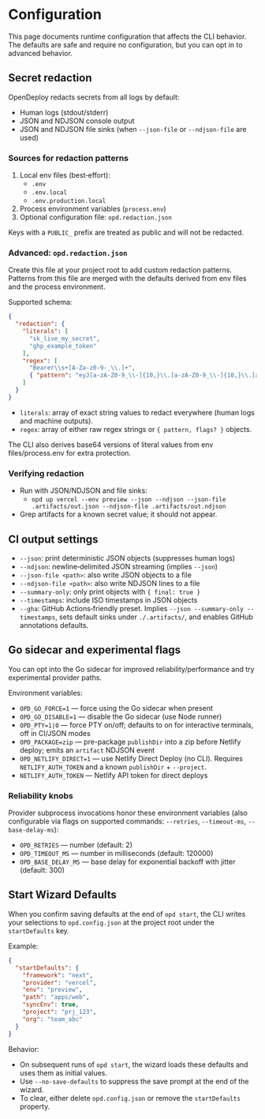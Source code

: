 # Configuration

This page documents runtime configuration that affects the CLI behavior. The defaults are safe and require no configuration, but you can opt in to advanced behavior.

## Secret redaction

OpenDeploy redacts secrets from all logs by default:

- Human logs (stdout/stderr)
- JSON and NDJSON console output
- JSON and NDJSON file sinks (when `--json-file` or `--ndjson-file` are used)

### Sources for redaction patterns

1) Local env files (best‑effort):
   - `.env`
   - `.env.local`
   - `.env.production.local`
2) Process environment variables (`process.env`)
3) Optional configuration file: `opd.redaction.json`

Keys with a `PUBLIC_` prefix are treated as public and will not be redacted.

### Advanced: `opd.redaction.json`

Create this file at your project root to add custom redaction patterns. Patterns from this file are merged with the defaults derived from env files and the process environment.

Supported schema:

```json
{
  "redaction": {
    "literals": [
      "sk_live_my_secret",
      "ghp_example_token"
    ],
    "regex": [
      "Bearer\\s+[A-Za-z0-9-_\\.]+",
      { "pattern": "eyJ[a-zA-Z0-9_\\-]{10,}\\.[a-zA-Z0-9_\\-]{10,}\\.[a-zA-Z0-9_\\-]{10,}", "flags": "g" }
    ]
  }
}
```

- `literals`: array of exact string values to redact everywhere (human logs and machine outputs).
- `regex`: array of either raw regex strings or `{ pattern, flags? }` objects.

The CLI also derives base64 versions of literal values from env files/process.env for extra protection.

### Verifying redaction

- Run with JSON/NDJSON and file sinks:
  - `opd up vercel --env preview --json --ndjson --json-file .artifacts/out.json --ndjson-file .artifacts/out.ndjson`
- Grep artifacts for a known secret value; it should not appear.

## CI output settings

- `--json`: print deterministic JSON objects (suppresses human logs)
- `--ndjson`: newline‑delimited JSON streaming (implies `--json`)
- `--json-file <path>`: also write JSON objects to a file
- `--ndjson-file <path>`: also write NDJSON lines to a file
- `--summary-only`: only print objects with `{ final: true }`
- `--timestamps`: include ISO timestamps in JSON objects
 - `--gha`: GitHub Actions‑friendly preset. Implies `--json --summary-only --timestamps`, sets default sinks under `./.artifacts/`, and enables GitHub annotations defaults.

## Go sidecar and experimental flags

You can opt into the Go sidecar for improved reliability/performance and try experimental provider paths.

Environment variables:

- `OPD_GO_FORCE=1` — force using the Go sidecar when present
- `OPD_GO_DISABLE=1` — disable the Go sidecar (use Node runner)
- `OPD_PTY=1|0` — force PTY on/off; defaults to on for interactive terminals, off in CI/JSON modes
- `OPD_PACKAGE=zip` — pre-package `publishDir` into a zip before Netlify deploy; emits an `artifact` NDJSON event
- `OPD_NETLIFY_DIRECT=1` — use Netlify Direct Deploy (no CLI). Requires `NETLIFY_AUTH_TOKEN` and a known `publishDir` + `--project`.
- `NETLIFY_AUTH_TOKEN` — Netlify API token for direct deploys

### Reliability knobs

Provider subprocess invocations honor these environment variables (also configurable via flags on supported commands: `--retries`, `--timeout-ms`, `--base-delay-ms`):

- `OPD_RETRIES` — number (default: 2)
- `OPD_TIMEOUT_MS` — number in milliseconds (default: 120000)
- `OPD_BASE_DELAY_MS` — base delay for exponential backoff with jitter (default: 300)

## Start Wizard Defaults

When you confirm saving defaults at the end of `opd start`, the CLI writes your selections to `opd.config.json` at the project root under the `startDefaults` key.

Example:

```json
{
  "startDefaults": {
    "framework": "next",
    "provider": "vercel",
    "env": "preview",
    "path": "apps/web",
    "syncEnv": true,
    "project": "prj_123",
    "org": "team_abc"
  }
}
```

Behavior:

- On subsequent runs of `opd start`, the wizard loads these defaults and uses them as initial values.
- Use `--no-save-defaults` to suppress the save prompt at the end of the wizard.
- To clear, either delete `opd.config.json` or remove the `startDefaults` property.
